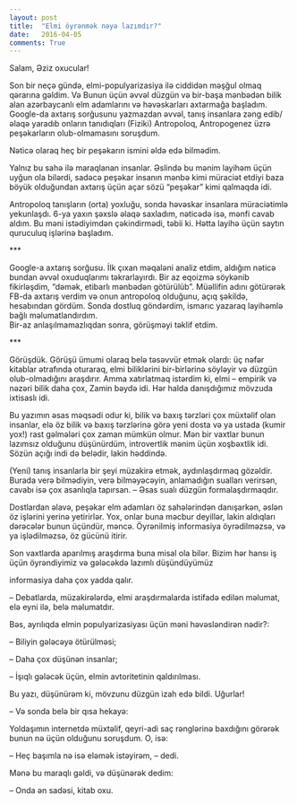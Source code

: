 ```yaml
---
layout: post
title:  "Elmi öyrənmək nəyə lazımdır?"
date:   2016-04-05
comments: True
---
```


<p>Salam, Əziz oxucular!
<p>Son bir neçə gündə, elmi-populyarizasiya ilə ciddidən məşğul olmaq qərarına gəldim. Və Bunun üçün əvvəl düzgün və bir-başa mənbədən bilik alan azərbaycanlı elm adamlarını və həvəskarları axtarmağa başladım. Google-da axtarış sorğusunu yazmazdan əvvəl, tanış insanlara zəng edib/əlaqə yaradıb onların tanıdıqları (Fiziki) Antropoloq, Antropogenez üzrə peşəkarların olub-olmamasını soruşdum.</p>
<p>Nəticə olaraq heç bir peşəkarın ismini əldə edə bilmədim.</p>
<p>Yalnız bu sahə ilə maraqlanan insanlar. Əslində bu mənim layihəm üçün uyğun ola bilərdi, sadəcə peşəkar insanın mənbə kimi müraciət etdiyi baza böyük olduğundan axtarış üçün açar sözü “peşəkar” kimi qalmaqda idi.</p>
<p>Antropoloq tanışların (orta) yoxluğu, sonda həvəskar insanlara müraciətimlə yekunlaşdı. 6-ya yaxın şəxslə əlaqə saxladım, nəticədə isə, mənfi cavab aldım. Bu məni istədiyimdən çəkindirmədi, təbii ki. Hətta layihə üçün saytın quruculuq işlərinə başladım.</p>
***
<p>Google-a axtarış sorğusu. İlk çıxan məqaləni analiz etdim, aldığım nəticə bundan əvvəl oxuduqlarımı təkrarlayırdı. Bir az eqoizmə söykənib fikirləşdim, “dəmək, etibarlı mənbədən götürülüb”. Müəllifin adını götürərək FB-da axtarış verdim və onun antropoloq olduğunu, açıq şəkildə, hesabından gördüm. Sonda dostluq göndərdim, ismarıc yazaraq layihəmlə bağlı məlumatlandırdım.</br>
Bir-az anlaşılmamazlıqdan sonra, görüşməyi təklif etdim.</p>
***
<p>Görüşdük. Görüşü ümumi olaraq belə təsəvvür etmək olardı: üç nəfər kitablar ətrafında oturaraq, elmi biliklərini bir-birlərinə söyləyir və düzgün olub-olmadığını araşdırır. Amma xatırlatmaq istərdim ki, elmi – empirik və nəzəri bilik daha çox, Zamin bəydə idi. Hər halda danışdığımız mövzuda ixtisaslı idi.</p>
<p>Bu yazımın əsas məqsədi odur ki, bilik və baxış tərzləri çox müxtəlif olan insanlar, elə öz bilik və baxış tərzlərinə görə yeni dosta və ya ustada (kumir yox!) rast gəlmələri çox zaman mümkün olmur. Mən bir vaxtlar bunun lazımsız olduğunu düşünürdüm, introvertlik mənim üçün xoşbəxtlik idi. Sözün açığı indi də belədir, lakin həddində.</p>
<p>(Yeni) tanış insanlarla bir şeyi müzakirə etmək, aydınlaşdırmaq gözəldir. Burada verə bilmədiyin, verə bilməyəcəyin, anlamadığın sualları verirsən, cavabı isə çox asanlıqla tapırsan. – Əsas sualı düzgün formalaşdırmaqdır.</p>
<p>Dostlardan əlavə, peşəkar elm adamları öz sahələrindən danışarkən, əslən öz işlərini yerinə yetirirlər. Yox, onlar buna məcbur deyillər, lakin aldıqları dərəcələr bunun üçündür, məncə. Öyrənilmiş informasiya öyrədilməzsə, və ya işlədilməzsə, öz gücünü itirir. 
<p>Son vaxtlarda aparılmış araşdırma buna misal ola bilər. Bizim hər hansı iş üçün öyrəndiyimiz və gələcəkdə lazımlı düşündüyümüz <p>informasiya daha çox yadda qalır.</p>
<p>–	Debatlarda, müzakirələrdə, elmi araşdırmalarda istifadə edilən məlumat, elə eyni ilə, belə məlumatdır.</p>
<p>Bəs, ayrılıqda elmin populyarizasiyası üçün məni həvəsləndirən nədir?:</p>
<p>–	Biliyin gələcəyə ötürülməsi;</p>
<p>–	Daha çox düşünən insanlar;</p>
<p>–	İşıqlı gələcək üçün, elmin avtoritetinin qaldırılması.</p>

<p>Bu yazı, düşünürəm ki, mövzunu düzgün izah edə bildi. Uğurlar!</p>
<p>– Və sonda belə bir qısa hekayə:</br>
<p>Yoldaşımın internetdə müxtəlif, qeyri-adi saç rənglərinə baxdığını görərək bunun nə üçün olduğunu soruşdum. O, isə:</br>
<p>–	Heç başımla nə isə eləmək istəyirəm, – dedi.</p>
<p>Mənə bu maraqlı gəldi, və düşünərək dedim:</p>
<p>–	Onda ən sadəsi, kitab oxu.</p>

